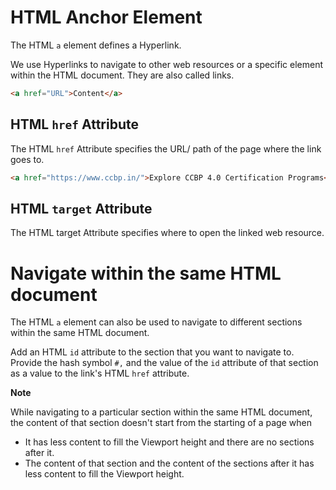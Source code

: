 # HTML Anchor Element

The HTML `a` element defines a Hyperlink.

We use Hyperlinks to navigate to other web resources or a specific element within the HTML document. They are also called links.

```HTML
<a href="URL">Content</a>
```

## HTML `href` Attribute

The HTML `href` Attribute specifies the URL/ path of the page where the link goes to.

```HTML
<a href="https://www.ccbp.in/">Explore CCBP 4.0 Certification Programs</a>
```

## HTML `target` Attribute

The HTML target Attribute specifies where to open the linked web resource.

# Navigate within the same HTML document

The HTML `a` element can also be used to navigate to different sections within the same HTML document.

Add an HTML `id` attribute to the section that you want to navigate to. Provide the hash symbol `#,` and the value of the `id` attribute of that section as a value to the link's HTML `href` attribute.

<b>Note</b>

While navigating to a particular section within the same HTML document, the content of that section doesn't start from the starting of a page when

- It has less content to fill the Viewport height and there are no sections after it.
- The content of that section and the content of the sections after it has less content to fill the Viewport height.

